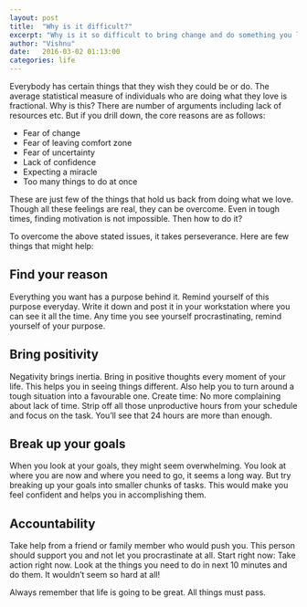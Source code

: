 ```yaml
---
layout: post
title:  "Why is it difficult?"
excerpt: "Why is it so difficult to bring change and do something you love."
author: "Vishnu"
date:   2016-03-02 01:13:00
categories: life
---
```


Everybody has certain things that they wish they could be or do. The average statistical measure of individuals who are doing what they love is fractional. Why is this? There are number of arguments including lack of resources etc. But if you drill down, the core reasons are as follows:

* Fear of change
* Fear of leaving comfort zone
* Fear of uncertainty
* Lack of confidence
* Expecting a miracle
* Too many things to do at once

These are just few of the things that hold us back from doing what we love. Though all these feelings are real, they can be overcome. Even in tough times, finding motivation is not impossible.
Then how to do it?

To overcome the above stated issues, it takes perseverance. Here are few things that might help:

## Find your reason

Everything you want has a purpose behind it. Remind yourself of this purpose everyday. Write it down and post it in your workstation where you can see it all the time. Any time you see yourself procrastinating, remind yourself of your purpose.

## Bring positivity

Negativity brings inertia. Bring in positive thoughts every moment of your life. This helps you in seeing things different. Also help you to turn around a tough situation into a favourable one.
Create time: No more complaining about lack of time. Strip off all those unproductive hours from your schedule and focus on the task. You’ll see that 24 hours are more than enough.

## Break up your goals

When you look at your goals, they might seem overwhelming. You look at where you are now and where you need to go, it seems a long way. But try breaking up your goals into smaller chunks  of tasks. This would make you feel confident and helps you in accomplishing them.

## Accountability

Take help from a friend or family member who would push you. This person should support you and not let you procrastinate at all.
Start right now: Take action right now. Look at the things you need to do in next 10 minutes and do them. It wouldn’t seem so hard at all!

Always remember that life is going to be great. All things must pass.